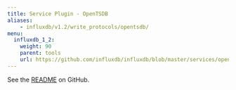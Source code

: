 ```yaml
---
title: Service Plugin - OpenTSDB
aliases:
    - influxdb/v1.2/write_protocols/opentsdb/
menu:
  influxdb_1_2:
    weight: 90
    parent: tools
    url: https://github.com/influxdb/influxdb/blob/master/services/opentsdb/README.md
---
```


See the [README](https://github.com/influxdata/influxdb/blob/master/services/opentsdb/README.md) on GitHub.
